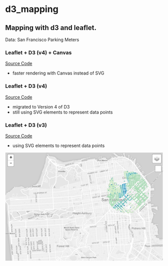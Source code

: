 # d3_mapping

## Mapping with d3 and leaflet.

Data: San Francisco Parking Meters


### Leaflet + D3 (v4) + Canvas
[Source Code](https://github.com/kristin-henry-sf/d3_mapping/tree/master/sfParkingMetersMap_d3v4_canvas)
* faster rendering with Canvas instead of SVG


### Leaflet + D3 (v4)
[Source Code](https://github.com/kristin-henry-sf/d3_mapping/tree/master/sfParkingMetersMap_d3v4)
* migrated to Version 4 of D3
* still using SVG elements to represent data points


### Leaflet + D3 (v3)
[Source Code](https://github.com/kristin-henry-sf/d3_mapping/tree/master/sfParkingMetersMap)
* using SVG elements to represent data points

![alt](oneMileRadius_sm.jpg)

